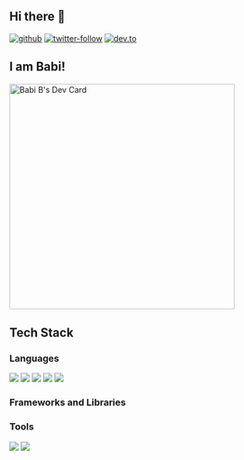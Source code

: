 ## Hi there 👋

[![github](https://img.shields.io/badge/GitHub-%2312100E.svg?&style=for-the-badge&logo=Github&logoColor=white)](https://github.com/Babi-B) [![twitter-follow](https://img.shields.io/badge/twitter-%231DA1F2.svg?&style=for-the-badge&logo=twitter&logoColor=white)](https://twitter.com/BTweets47) [![dev.to](https://img.shields.io/badge/DEV-Babi--B-lightgrey)](https://dev.to/babib)  

<!--
**Babi-B/Babi-B** is a ✨ _special_ ✨ repository because its `README.md` (this file) appears on your GitHub profile.-->

## I am Babi!

<a href="https://app.daily.dev/Babi"><img src="https://api.daily.dev/devcards/3d1020a140924d07ac2f91121c1f6d9d.png?r=76f" width="400" alt="Babi B's Dev Card"/></a>

## Tech Stack

### Languages 

<img src="https://img.shields.io/badge/HTML5-E34F26?style=for-the-badge&logo=html5&logoColor=white" />   <img src="https://img.shields.io/badge/CSS3-1572B6?style=for-the-badge&logo=css3&logoColor=white" />   <img src="https://img.shields.io/badge/JavaScript-323330?style=for-the-badge&logo=javascript&logoColor=F7DF1E" />   <img src="https://img.shields.io/badge/TypeScript-007ACC?style=for-the-badge&logo=typescript&logoColor=white" />   <img src="https://img.shields.io/badge/Java-ED8B00?style=for-the-badge&logo=java&logoColor=white" />

### Frameworks and Libraries

<!--      <img src="https://img.shields.io/badge/React-20232A?style=for-the-badge&logo=react&logoColor=61DAFB" />   <img src="https://img.shields.io/badge/Bootstrap-563D7C?style=for-the-badge&logo=bootstrap&logoColor=white" />   <img src="https://img.shields.io/badge/jQuery-0769AD?style=for-the-badge&logo=jquery&logoColor=white" /> -->
  
<!--   MongoDB, Redux -->
<!-- <img src="https://img.shields.io/badge/Node.js-339933?style=for-the-badge&logo=nodedotjs&logoColor=white" /> NODEJS -->

### Tools

  <img src="https://img.shields.io/badge/Visual_Studio_Code-0078D4?style=for-the-badge&logo=visual%20studio%20code&logoColor=white" />   <img src="https://img.shields.io/badge/Eclipse-2C2255?style=for-the-badge&logo=eclipse&logoColor=white" />   








<!--
- 🔭 I’m currently working on ...
- 🌱 I’m currently learning ...
- 👯 I’m looking to collaborate on ...
- 🤔 I’m looking for help with ...
- 💬 Ask me about anything
- 📫 How to reach me: ...
- 😄 Pronouns: ...
- ⚡ Fun fact: ...
-->
